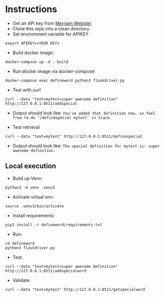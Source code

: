 # Instructions

* Get an API key from [Merriam Webster](https://www.dictionaryapi.com/).
* Clone this repo into a clean directory. 
* Set environment variable for APIKEY
```
export APIKEY=<YOUR KEY>
```
* Build docker image:
```
docker-compose up -d --build
```
* Run docker image via docker-compose:
```
docker-compose exec defineword python3 flaskdriver.py
```
* Test with curl
```
curl --data "text=mytest=super awesome definition" http://127.0.0.1:8511/addspecial
```
* Output should look like:
`You've added that definition now, so feel free to do '/definespecial mytest' in Slack.`

* Test retrieval
```
curl --data "text=mytest" http://127.0.0.1:8511/definespecial
```
* Output should look like: `The special definition for mytest is: super awesome definition.`

## Local execution
* Build up Venv:
```
python3 -m venv .venv3
```
* Activate virtual env:
```
source .venv3/bin/activate
```
* Install requirements:
```
pip3 install -r defineword/requirements.txt
```
* Run:
```
cd defineword
python3 flaskdriver.py
```
* Test:
```
curl --data "text=mytest=super awesome definition" http://127.0.0.1:8511/addspecialword
```
* Validate:
```
curl --data "text=mytest" http://127.0.0.1:8511/getspecialword
```